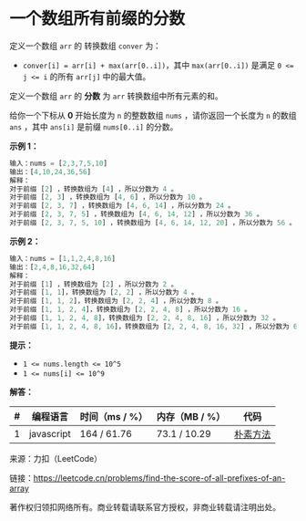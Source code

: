# 一个数组所有前缀的分数

定义一个数组 `arr` 的 转换数组 `conver` 为：

- `conver[i] = arr[i] + max(arr[0..i])`，其中 `max(arr[0..i])` 是满足 `0 <= j <= i` 的所有 `arr[j]` 中的最大值。

定义一个数组 `arr` 的 **分数** 为 `arr` 转换数组中所有元素的和。

给你一个下标从 **0** 开始长度为 `n` 的整数数组 `nums` ，请你返回一个长度为 `n` 的数组 `ans` ，其中 `ans[i]` 是前缀 `nums[0..i]` 的分数。

**示例 1：**

``` javascript
输入：nums = [2,3,7,5,10]
输出：[4,10,24,36,56]
解释：
对于前缀 [2] ，转换数组为 [4] ，所以分数为 4 。
对于前缀 [2, 3] ，转换数组为 [4, 6] ，所以分数为 10 。
对于前缀 [2, 3, 7] ，转换数组为 [4, 6, 14] ，所以分数为 24 。
对于前缀 [2, 3, 7, 5] ，转换数组为 [4, 6, 14, 12] ，所以分数为 36 。
对于前缀 [2, 3, 7, 5, 10] ，转换数组为 [4, 6, 14, 12, 20] ，所以分数为 56 。
```

**示例 2：**

``` javascript
输入：nums = [1,1,2,4,8,16]
输出：[2,4,8,16,32,64]
解释：
对于前缀 [1] ，转换数组为 [2] ，所以分数为 2 。
对于前缀 [1, 1]，转换数组为 [2, 2] ，所以分数为 4 。
对于前缀 [1, 1, 2]，转换数组为 [2, 2, 4] ，所以分数为 8 。
对于前缀 [1, 1, 2, 4]，转换数组为 [2, 2, 4, 8] ，所以分数为 16 。
对于前缀 [1, 1, 2, 4, 8]，转换数组为 [2, 2, 4, 8, 16] ，所以分数为 32 。
对于前缀 [1, 1, 2, 4, 8, 16]，转换数组为 [2, 2, 4, 8, 16, 32] ，所以分数为 64 。
```

**提示：**

- `1 <= nums.length <= 10^5`
- `1 <= nums[i] <= 10^9`

**解答：**

**#**|**编程语言**|**时间（ms / %）**|**内存（MB / %）**|**代码**
--|--|--|--|--
1|javascript|164 / 61.76|73.1 / 10.29|[朴素方法](./javascript/ac_v1.js)

来源：力扣（LeetCode）

链接：https://leetcode.cn/problems/find-the-score-of-all-prefixes-of-an-array

著作权归领扣网络所有。商业转载请联系官方授权，非商业转载请注明出处。
